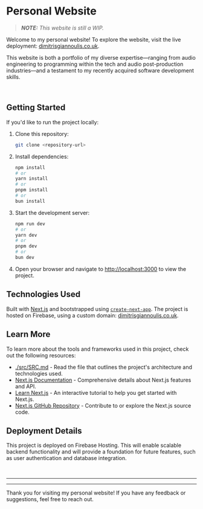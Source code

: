 # Personal Website

> _**NOTE:** This website is still a WIP._

Welcome to my personal website! To explore the website, visit the live deployment: [dimitrisgiannoulis.co.uk](https://dimitrisgiannoulis.co.uk).

This website is both a portfolio of my diverse expertise—ranging from audio engineering to programming within the tech and audio post-production industries—and a testament to my recently acquired software development skills.

<br>

## Getting Started

If you'd like to run the project locally:

1. Clone this repository:
   ```bash
   git clone <repository-url>
   ```

2. Install dependencies:
   ```bash
   npm install
   # or
   yarn install
   # or
   pnpm install
   # or
   bun install
   ```

3. Start the development server:
   ```bash
   npm run dev
   # or
   yarn dev
   # or
   pnpm dev
   # or
   bun dev
   ```

4. Open your browser and navigate to [http://localhost:3000](http://localhost:3000) to view the project.

## Technologies Used

Built with [Next.js](https://nextjs.org) and bootstrapped using [`create-next-app`](https://nextjs.org/docs/app/api-reference/cli/create-next-app). The project is hosted on Firebase, using a custom domain: [dimitrisgiannoulis.co.uk](https://dimitrisgiannoulis.co.uk).

## Learn More

To learn more about the tools and frameworks used in this project, check out the following resources:


- [./src/SRC.md](./src/SRC.md) - Read the file that outlines the project's architecture and technologies used.
- [Next.js Documentation](https://nextjs.org/docs) - Comprehensive details about Next.js features and API.
- [Learn Next.js](https://nextjs.org/learn) - An interactive tutorial to help you get started with Next.js.
- [Next.js GitHub Repository](https://github.com/vercel/next.js) - Contribute to or explore the Next.js source code.

## Deployment Details

This project is deployed on Firebase Hosting. This will enable scalable backend functionality and will provide a foundation for future features, such as user authentication and database integration.


<br>

---
---

Thank you for visiting my personal website! If you have any feedback or suggestions, feel free to reach out.
